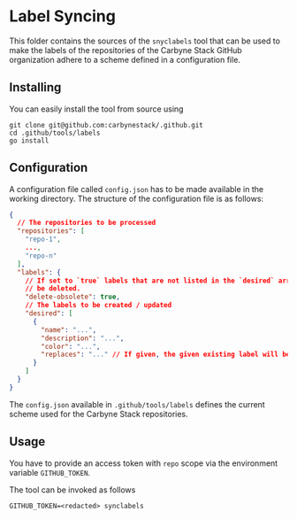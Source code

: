 # Label Syncing

This folder contains the sources of the `snyclabels` tool that can be used to
make the labels of the repositories of the Carbyne Stack GitHub organization
adhere to a scheme defined in a configuration file.

## Installing

You can easily install the tool from source using

```shell
git clone git@github.com:carbynestack/.github.git
cd .github/tools/labels
go install
```

## Configuration

A configuration file called `config.json` has to be made available in the
working directory. The structure of the configuration file is as follows:

```json lines
{
  // The repositories to be processed
  "repositories": [
    "repo-1",
    ...,
    "repo-n"
  ],
  "labels": {
    // If set to `true` labels that are not listed in the `desired` array will
    // be deleted. 
    "delete-obsolete": true,
    // The labels to be created / updated
    "desired": [
      {
        "name": "...",
        "description": "...",
        "color": "...",
        "replaces": "..." // If given, the given existing label will be updated
      }
    ]
  }
}
```

The `config.json` available in `.github/tools/labels` defines the current scheme
used for the Carbyne Stack repositories.

## Usage

You have to provide an access token with `repo` scope via the environment
variable `GITHUB_TOKEN`.

The tool can be invoked as follows

```shell
GITHUB_TOKEN=<redacted> synclabels
```
